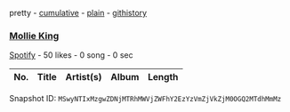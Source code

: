 pretty - [cumulative](/playlists/cumulative/0dVRyMERU2g9M4tWEfaD5B.md) - [plain](/playlists/plain/0dVRyMERU2g9M4tWEfaD5B) - [githistory](https://github.githistory.xyz/mackorone/spotify-playlist-archive/blob/main/playlists/plain/0dVRyMERU2g9M4tWEfaD5B)

### [Mollie King ](https://open.spotify.com/playlist/0dVRyMERU2g9M4tWEfaD5B)

> 

[Spotify](https://open.spotify.com/user/spotify) - 50 likes - 0 song - 0 sec

| No. | Title | Artist(s) | Album | Length |
|---|---|---|---|---|

Snapshot ID: `MSwyNTIxMzgwZDNjMTRhMWVjZWFhY2EzYzVmZjVkZjM0OGQ2MTdhMmMz`